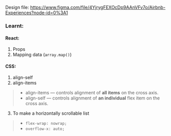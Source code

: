 Design file: https://www.figma.com/file/4YjrygFEXOcDp9AAnVFv7o/Airbnb-Experiences?node-id=0%3A1


### Learnt:

#### React:
1. Props
2. Mapping data (`array.map()`)

#### CSS:

1. align-self
2. align-items
>- align-items — controls alignment of **all items** on the cross axis.
>- align-self — controls alignment of **an individual** flex item on the cross axis.


3. To make a horizontally scrollable list
>- `flex-wrap: nowrap;`
>- `overflow-x: auto;`